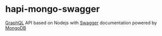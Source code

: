 # hapi-mongo-swagger

[GraphQL](https://graphql.org/) API based on Nodejs with
[Swagger](https://swagger.io/) documentation powered by
[MongoDB](https://www.mongodb.com/)
